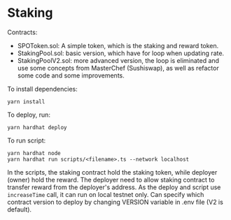 # Staking

Contracts:
- SPOToken.sol: A simple token, which is the staking and reward token.
- StakingPool.sol: basic version, which have for loop when updating rate.
- StakingPoolV2.sol: more advanced version, the loop is eliminated and use some concepts from MasterChef (Sushiswap), as well as refactor some code and some improvements.

To install dependencies:
```
yarn install
```
To deploy, run:
```
yarn hardhat deploy
```
To run script:
```
yarn hardhat node
yarn hardhat run scripts/<filename>.ts --network localhost
```

In the scripts, the staking contract hold the staking token, while deployer (owner) hold the reward. The deployer need to allow staking contract to transfer reward from the deployer's address.
As the deploy and script use `increaseTime` call, it can run on local testnet only.
Can specify which contract version to deploy by changing VERSION variable in .env file (V2 is default).

